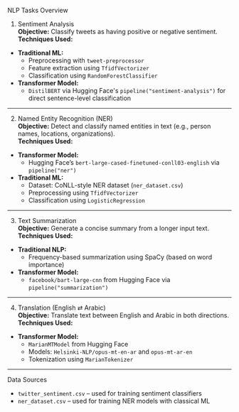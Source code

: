  NLP Tasks Overview

 1. Sentiment Analysis  
**Objective:** Classify tweets as having positive or negative sentiment.  
**Techniques Used:**  
- **Traditional ML:**
  - Preprocessing with `tweet-preprocessor`
  - Feature extraction using `TfidfVectorizer`
  - Classification using `RandomForestClassifier`
- **Transformer Model:**
  - `DistilBERT` via Hugging Face's `pipeline("sentiment-analysis")` for direct sentence-level classification

---

2. Named Entity Recognition (NER)  
**Objective:** Detect and classify named entities in text (e.g., person names, locations, organizations).  
**Techniques Used:**  
- **Transformer Model:**
  - Hugging Face’s `bert-large-cased-finetuned-conll03-english` via `pipeline("ner")`
- **Traditional ML:**
  - Dataset: CoNLL-style NER dataset (`ner_dataset.csv`)
  - Preprocessing using `TfidfVectorizer`
  - Classification using `LogisticRegression`

---

 3. Text Summarization  
**Objective:** Generate a concise summary from a longer input text.  
**Techniques Used:**  
- **Traditional NLP:**
  - Frequency-based summarization using SpaCy (based on word importance)
- **Transformer Model:**
  - `facebook/bart-large-cnn` from Hugging Face via `pipeline("summarization")`

---

 4. Translation (English ⇄ Arabic)  
**Objective:** Translate text between English and Arabic in both directions.  
**Techniques Used:**  
- **Transformer Model:**
  - `MarianMTModel` from Hugging Face
  - Models: `Helsinki-NLP/opus-mt-en-ar` and `opus-mt-ar-en`
  - Tokenization using `MarianTokenizer`

---

Data Sources
- `twitter_sentiment.csv` – used for training sentiment classifiers  
- `ner_dataset.csv` – used for training NER models with classical ML  

